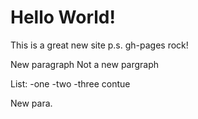 # Hello World!

This is a great new site
p.s. gh-pages rock!

New paragraph
Not a new pargraph

List:
 -one
 -two
 -three
   contue
 
New para.

